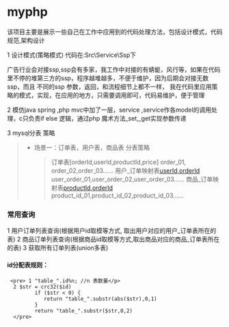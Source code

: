 # myphp
该项目主要是展示一些自己在工作中应用到的代码处理方法，包括设计模式，代码规范,架构设计

1 设计模式(策略模式)  代码在:Src\Service\Ssp下

  广告行业会对接ssp,ssp会有多家，我工作中对接的有蜻蜓，风行等，如果在代码里不停的堆第三方的ssp，程序越堆越多，不便于维护，因为后期会对接无数ssp，而且
  不同的ssp 参数，返回，和流程细节上都不一样，
  我在代码里应用策略的模式，实现，在应用的地方，只需要调用即可，代码易维护，便于管理
 
 
2 模仿java spring ,php mvc中加了一层，service ,service作各model的调用处理，c只负责if else 逻辑，通过php 魔术方法_set,_get实现参数传递

3 mysql分表 策略
  > * 场景一：订单表，用户表，商品表 分表策略
  >   >订单表[orderId,userId,productId,price] order_01, order_02,order_03......
  >   >用户_订单映射表[userId,orderId](分表产品产生业务表) user_order_01,user_order_02,user_order_03...... 
  >   >商品_订单映射表[productId,orderId](分表产生业务表) product_id_01,product_id_02,product_id_03......
  ### 常用查询  
  1 用户订单列表查询(根据用户id取模等方式, 取出用户对应的用户_订单表所在的表)
  2 商品订单列表查询(根据商品id取模等方式,取出商品对应的商品_订单表所在的表)
  3 获取所有订单列表(union多表)
  #### id分配表规则：        
     <pre> 1 "table_".id%n; //n 表数量</p>
      2 $str = crc32($id)
             if ($str < 0) {
                return "table_".substr(abs($str),0,1)
             }
             return "table_".substr($str,0,2)
      </pre>   
